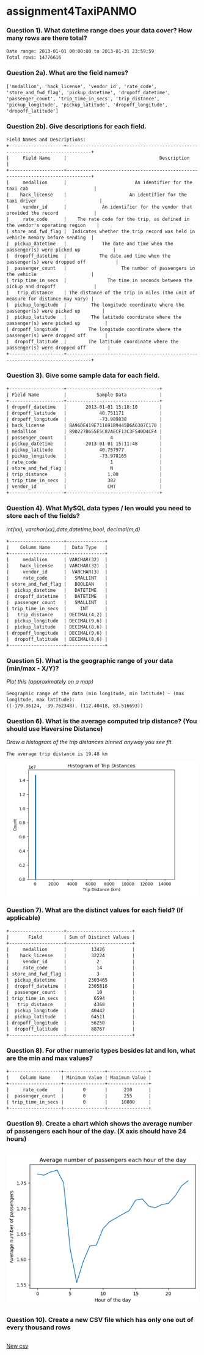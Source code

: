 # assignment4TaxiPANMO
 ### Question 1). What datetime range does your data cover?  How many rows are there total?
 ```
 Date range: 2013-01-01 00:00:00 to 2013-01-31 23:59:59
Total rows: 14776616
 ```

 ### Question 2a). What are the field names?
 ```
 ['medallion', 'hack_license', 'vendor_id', 'rate_code', 'store_and_fwd_flag', 'pickup_datetime', 'dropoff_datetime', 'passenger_count', 'trip_time_in_secs', 'trip_distance', 'pickup_longitude', 'pickup_latitude', 'dropoff_longitude', 'dropoff_latitude']
 ```
 
 ### Question 2b). Give descriptions for each field.
 ```
 Field Names and Descriptions:
+--------------------+-------------------------------------------------------------------------------+
|     Field Name     |                                  Description                                  |
+--------------------+-------------------------------------------------------------------------------+
|     medallion      |                         An identifier for the taxi cab                        |
|    hack_license    |                       An identifier for the taxi driver                       |
|     vendor_id      |             An identifier for the vendor that provided the record             |
|     rate_code      |    The rate code for the trip, as defined in the vendor's operating region    |
| store_and_fwd_flag |  Indicates whether the trip record was held in vehicle memory before sending  |
|  pickup_datetime   |             The date and time when the passenger(s) were picked up            |
|  dropoff_datetime  |            The date and time when the passenger(s) were dropped off           |
|  passenger_count   |                    The number of passengers in the vehicle                    |
| trip_time_in_secs  |               The time in seconds between the pickup and dropoff              |
|   trip_distance    | The distance of the trip in miles (the unit of measure for distance may vary) |
|  pickup_longitude  |         The longitude coordinate where the passenger(s) were picked up        |
|  pickup_latitude   |         The latitude coordinate where the passenger(s) were picked up         |
| dropoff_longitude  |        The longitude coordinate where the passenger(s) were dropped off       |
|  dropoff_latitude  |        The latitude coordinate where the passenger(s) were dropped off        |
+--------------------+-------------------------------------------------------------------------------+
 ```

### Question 3). Give some sample data for each field.
 ```
 +--------------------+----------------------------------+
| Field Name         |           Sample Data            |
+--------------------+----------------------------------+
| dropoff_datetime   |       2013-01-01 15:18:10        |
| dropoff_latitude   |            40.751171             |
| dropoff_longitude  |            -73.989838            |
| hack_license       | BA96DE419E711691B9445D6A6307C170 |
| medallion          | 89D227B655E5C82AECF13C3F540D4CF4 |
| passenger_count    |                4                 |
| pickup_datetime    |       2013-01-01 15:11:48        |
| pickup_latitude    |            40.757977             |
| pickup_longitude   |            -73.978165            |
| rate_code          |                1                 |
| store_and_fwd_flag |                N                 |
| trip_distance      |               1.00               |
| trip_time_in_secs  |               382                |
| vendor_id          |               CMT                |
+--------------------+----------------------------------+
 ```

### Question 4). What MySQL data types / len would you need to store each of the fields?
*int(xx), varchar(xx),date,datetime,bool, decimal(m,d)*

 ```
 +--------------------+--------------+
|    Column Name     |  Data Type   |
+--------------------+--------------+
|     medallion      | VARCHAR(32)  |
|    hack_license    | VARCHAR(32)  |
|     vendor_id      |  VARCHAR(3)  |
|     rate_code      |   SMALLINT   |
| store_and_fwd_flag |   BOOLEAN    |
|  pickup_datetime   |   DATETIME   |
|  dropoff_datetime  |   DATETIME   |
|  passenger_count   |   SMALLINT   |
| trip_time_in_secs  |     INT      |
|   trip_distance    | DECIMAL(4,2) |
|  pickup_longitude  | DECIMAL(9,6) |
|  pickup_latitude   | DECIMAL(8,6) |
| dropoff_longitude  | DECIMAL(9,6) |
|  dropoff_latitude  | DECIMAL(8,6) |
+--------------------+--------------+
 ```

### Question 5). What is the geographic range of your data (min/max - X/Y)?
*Plot this (approximately on a map)*

 ```
Geographic range of the data (min longitude, min latitude) - (max longitude, max latitude):
((-179.36124, -39.762348), (112.40418, 83.516693))
 ```
 
 ### Question 6). What is the average computed trip distance? (You should use Haversine Distance)
*Draw a histogram of the trip distances binned anyway you see fit.*

 ```
The average trip distance is 19.48 km
```
![alt text](https://github.com/Clarkson-Applied-Data-Science/assignment4TaxiPANMO/blob/main/images/1.png)


### Question 7). What are the distinct values for each field? (If applicable)

 ```
 +--------------------+------------------------+
|       Field        | Sum of Distinct Values |
+--------------------+------------------------+
|     medallion      |         13426          |
|    hack_license    |         32224          |
|     vendor_id      |           2            |
|     rate_code      |           14           |
| store_and_fwd_flag |           3            |
|  pickup_datetime   |        2303465         |
|  dropoff_datetime  |        2305816         |
|  passenger_count   |           10           |
| trip_time_in_secs  |          6594          |
|   trip_distance    |          4368          |
|  pickup_longitude  |         40442          |
|  pickup_latitude   |         64511          |
| dropoff_longitude  |         56250          |
|  dropoff_latitude  |         88767          |
+--------------------+------------------------+

 ```

### Question 8). For other numeric types besides lat and lon, what are the min and max values?

 ```
 +-------------------+---------------+---------------+
|    Column Name    | Minimum Value | Maximum Value |
+-------------------+---------------+---------------+
|     rate_code     |       0       |      210      |
|  passenger_count  |       0       |      255      |
| trip_time_in_secs |       0       |     10800     |
+-------------------+---------------+---------------+
 ```
 
 ### Question 9). Create a chart which shows the average number of passengers each hour of the day. (X axis should have 24 hours)
 ```
 ```
 ![alt text](https://github.com/Clarkson-Applied-Data-Science/assignment4TaxiPANMO/blob/main/images/2.png)
 

### Question 10). Create a new CSV file which has only one out of every thousand rows
 ```
 ```
 [New csv](https://docs.google.com/spreadsheets/d/1LhfgBCtVQ_stkVm1BR9Ic6-rlBiTLPqxsOEkKOfdGO0/edit?usp=sharing)

